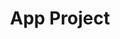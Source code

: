 ---
title: App Project
name: App Project
isSub: true
layout: category
parent: Project
icon: <img width="50" height="50" src="https://img.icons8.com/ios/50/iphone14-pro.png" alt="iphone14-pro"/>
---